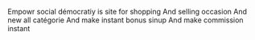 Empowr social démocratiy is site for shopping And selling occasion And new all catégorie And make instant bonus sinup And make commission instant
